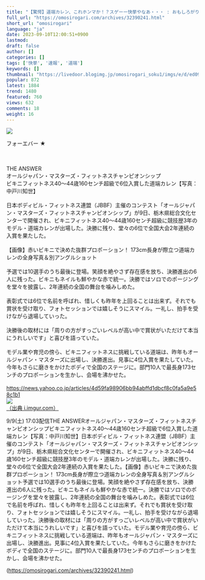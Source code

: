 ```yaml
---
title: "【驚愕】道端カレン、これホンマか！？スゲーー快挙やなあ・・・ : おもしろがり速報"
full_url: "https://omosirogari.com/archives/32390241.html"
short_url: "omosirogari"
language: "ja"
date: 2023-09-10T12:00:51+0900
lastmod: 
draft: false
author: []
categories: []
tags: ['快挙', '速報', '道端']
keywords: []
thumbnail: "https://livedoor.blogimg.jp/omosirogari_soku1/imgs/e/d/ed09499a.jpg"
popular: 872
latest: 1884
trend: 1480
featured: 760
views: 632
comments: 18
weight: 16
---
```


![](https://livedoor.blogimg.jp/omosirogari_soku1/imgs/e/d/ed09499a.jpg)

<div><p>フォーエバー ★ </p><br> <br> THE ANSWER <br> オールジャパン・マスターズ・フィットネスチャンピオンシップ <br> ビキニフィットネス40～44歳160センチ超級で6位入賞した道端カレン【写真：中戸川知世】 <br> <br> 日本ボディビル・フィットネス連盟（JBBF）主催のコンテスト「オールジャパン・マスターズ・フィットネスチャンピオンシップ」が9日、栃木県総合文化センターで開催され、ビキニフィットネス40～44歳160センチ超級に競技歴3年のモデル・道端カレンが出場した。決勝に残り、堂々の6位で全国大会2年連続の入賞を果たした。 <br> <br> 【画像】赤いビキニで決めた抜群プロポーション！ 173cm長身が際立つ道端カレンの全身写真＆別アングルショット <br> <br> 予選では10選手のうち最後に登場。笑顔を絶やさず存在感を放ち、決勝進出の6人に残った。ビキニもネイルも鮮やかな赤で統一。決勝ではソロでのポージングを堂々を披露し、2年連続の全国の舞台を噛みしめた。 <br> <br> 表彰式では6位で名前を呼ばれ、惜しくも昨年を上回ることは出来ず。それでも賞状を受け取り、フォトセッションでは嬉しそうにスマイル。一礼し、拍手を受けながら退場していった。 <br> <br> 決勝後の取材には「周りの方がすっごいレベルが高い中で賞状がいただけて本当にうれしいです」と喜びを語っていた。 <br> <br> モデル業や育児の傍ら、ビキニフィットネスに挑戦している道端は、昨年もオールジャパン・マスターズに出場し、決勝進出。見事に4位入賞を果たしていた。今年もさらに磨きをかけたボディで全国のステージに。部門10人で最長身173センチのプロポーションを生かし、会場を沸かせた。 <br> <br> <a target='_blank' href='https://news.yahoo.co.jp/articles/4d59fa98906bb94abffd1dbcf8c0fa5a9e58c1b1'>https://news.yahoo.co.jp/articles/4d59fa98906bb94abffd1dbcf8c0fa5a9e58c1b1</a> <br> <a href='https://i.imgur.com/PzJ1vgj.jpg' target='_blank' class='' id='img_1_1'><img src='https://livedoor.blogimg.jp/omosirogari_soku1/imgs/e/d/ed09499a.jpg'><br>（出典 i.imgur.com）<br></a> <p>9/9(土) 17:03配信THE ANSWERオールジャパン・マスターズ・フィットネスチャンピオンシップビキニフィットネス40～44歳160センチ超級で6位入賞した道端カレン【写真：中戸川知世】日本ボディビル・フィットネス連盟（JBBF）主催のコンテスト「オールジャパン・マスターズ・フィットネスチャンピオンシップ」が9日、栃木県総合文化センターで開催され、ビキニフィットネス40～44歳160センチ超級に競技歴3年のモデル・道端カレンが出場した。決勝に残り、堂々の6位で全国大会2年連続の入賞を果たした。【画像】赤いビキニで決めた抜群プロポーション！ 173cm長身が際立つ道端カレンの全身写真＆別アングルショット予選では10選手のうち最後に登場。笑顔を絶やさず存在感を放ち、決勝進出の6人に残った。ビキニもネイルも鮮やかな赤で統一。決勝ではソロでのポージングを堂々を披露し、2年連続の全国の舞台を噛みしめた。表彰式では6位で名前を呼ばれ、惜しくも昨年を上回ることは出来ず。それでも賞状を受け取り、フォトセッションでは嬉しそうにスマイル。一礼し、拍手を受けながら退場していった。決勝後の取材には「周りの方がすっごいレベルが高い中で賞状がいただけて本当にうれしいです」と喜びを語っていた。モデル業や育児の傍ら、ビキニフィットネスに挑戦している道端は、昨年もオールジャパン・マスターズに出場し、決勝進出。見事に4位入賞を果たしていた。今年もさらに磨きをかけたボディで全国のステージに。部門10人で最長身173センチのプロポーションを生かし、会場を沸かせた。</p></div>

(https://omosirogari.com/archives/32390241.html)
